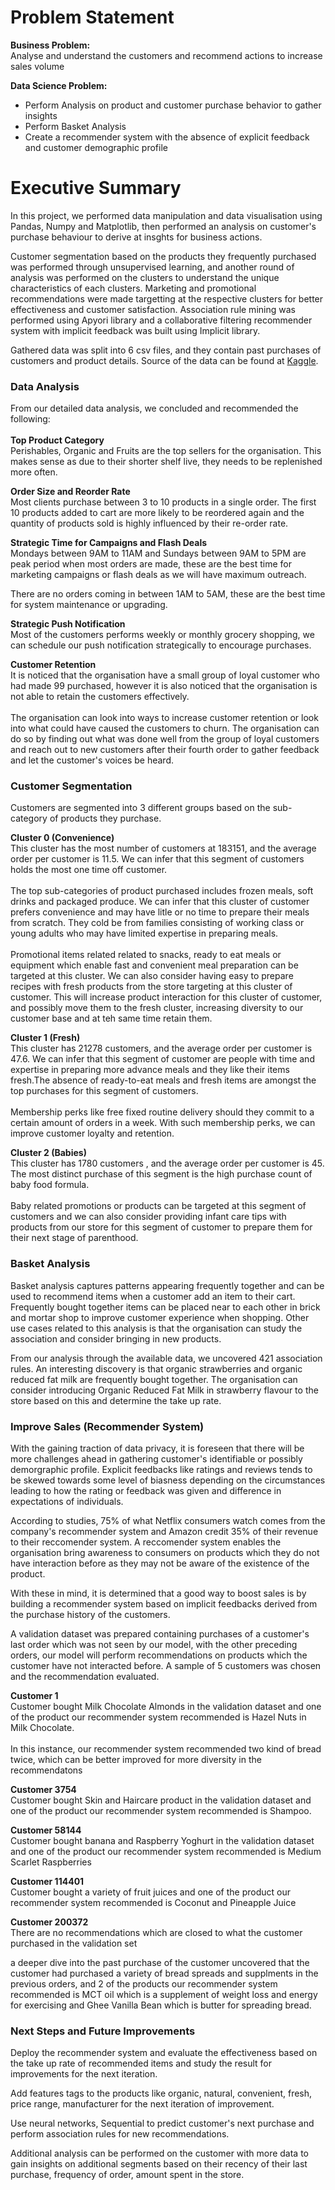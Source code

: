 # Problem Statement
**Business Problem:**<br>
Analyse and understand the customers and recommend actions to increase sales volume

**Data Science Problem:**<br>
- Perform Analysis on product and customer purchase behavior to gather insights 
- Perform Basket Analysis
- Create a recommender system with the absence of explicit feedback and customer demographic profile

# Executive Summary

In this project, we performed data manipulation and data visualisation using Pandas, Numpy and Matplotlib, then performed an analysis on customer's purchase behaviour to derive at insghts for business actions. 

Customer segmentation based on the products they frequently purchased was performed through unsupervised learning, and another round of analysis was performed on the clusters to understand the unique characteristics of each clusters. Marketing and promotional recommendations were made targetting at the respective clusters for better effectiveness and customer satisfaction. Association rule mining was performed using Apyori library and a collaborative filtering recommender system with implicit feedback was built using Implicit library.

Gathered data was split into 6 csv files, and they contain past purchases of customers and product details. Source of the data can be found at [Kaggle](https://www.kaggle.com/c/instacart-market-basket-analysis).

### Data Analysis

From our detailed data analysis, we concluded and recommended the following:<br><br>
__Top Product Category__<br>
Perishables, Organic and Fruits are the top sellers for the organisation. This makes sense as due to their shorter shelf live, they needs to be replenished more often. 

__Order Size and Reorder Rate__<br>
Most clients purchase between 3 to 10 products in a single order. The first 10 products added to cart are more likely to be reordered again and the quantity of products sold is highly influenced by their re-order rate.

__Strategic Time for Campaigns and Flash Deals__<br>
Mondays between 9AM to 11AM and Sundays between 9AM to 5PM are peak period when most orders are made, these are the best time for marketing campaigns or flash deals as we will have maximum outreach.

There are no orders coming in between 1AM to 5AM, these are the best time for system maintenance or upgrading.

__Strategic Push Notification__<br>
Most of the customers performs weekly or monthly grocery shopping, we can schedule our push notification strategically to encourage purchases. 

__Customer Retention__<br>
It is noticed that the organisation have a small group of loyal customer who had made 99 purchased, however it is also noticed that the organisation is not able to retain the customers effectively.<br><br>
The organisation can look into ways to increase customer retention or look into what could have caused the customers to churn. The organisation can do so by finding out what was done well from the group of loyal customers and reach out to new customers after their fourth order to gather feedback and let the customer's voices be heard.

### Customer Segmentation

Customers are segmented into 3 different groups based on the sub-category of products they purchase.

__Cluster 0 (Convenience)__<br>
This cluster has the most number of customers at 183151, and the average order per customer is 11.5. We can infer that this segment of customers holds the most one time off customer.<br><br>
The top sub-categories of product purchased includes frozen meals, soft drinks and packaged produce. We can infer that this cluster of customer prefers convenience and may have litle or no time to prepare their meals from scratch. They cold be from families consisting of working class or young adults who may have limited expertise in preparing meals.<br><br>
Promotional items related related to snacks, ready to eat meals or equipment which enable fast and convenient meal preparation can be targeted at this cluster. We can also consider having easy to prepare recipes with fresh products from the store targeting at this cluster of customer. This will increase product interaction for this cluster of customer, and possibly move them to the fresh cluster, increasing diversity to our customer base and at teh same time retain them.

__Cluster 1 (Fresh)__<br>
This cluster has 21278 customers, and the average order per customer is 47.6. We can infer that this segment of customer are people with time and expertise in preparing more advance meals and they like their items fresh.The absence of ready-to-eat meals and fresh items are amongst the top purchases for this segment of customers.<br><br>
Membership perks like free fixed routine delivery should they commit to a certain amount of orders in a week. With such membership perks, we can improve customer loyalty and retention.

__Cluster 2 (Babies)__<br>
This cluster has 1780 customers , and the average order per customer is 45. The most distinct purchase of this segment is the high purchase count of baby food formula.<br><br>
Baby related promotions or products can be targeted at this segment of customers and we can also consider providing infant care tips with products from our store for this segment of customer to prepare them for their next stage of parenthood.

### Basket Analysis
Basket analysis captures patterns appearing frequently together and can be used to recommend items when a customer add an item to their cart. Frequently bought together items can be placed near to each other in brick and mortar shop to improve customer experience when shopping. Other use cases related to this analysis is that the organisation can study the association and consider bringing in new products.<br>

From our analysis through the available data, we uncovered 421 association rules. An interesting discovery is that organic strawberries and organic reduced fat milk are frequently bought together. The organisation can consider introducing Organic Reduced Fat Milk in strawberry flavour to the store based on this and determine the take up rate.

### Improve Sales (Recommender System)

With the gaining traction of data privacy, it is foreseen that there will be more challenges ahead in gathering customer's identifiable or possibly demorgraphic profile. Explicit feedbacks like ratings and reviews tends to be skewed towards some level of biasness depending on the circumstances leading to how the rating or feedback was given and difference in expectations of individuals.<br>

According to studies, 75% of what Netflix consumers watch comes from the company's recommender system and Amazon credit 35% of their revenue to their reccomender system. A reccomender system enables the organisation bring awareness to consumers on products which they do not have interaction before as they may not be aware of the existence of the product.<br>

With these in mind, it is determined that a good way to boost sales is by building a recommender system based on implicit feedbacks derived from the purchase history of the customers.<br>

A validation dataset was prepared containing purchases of a customer's last order which was not seen by our model, with the other preceding orders, our model will perform recommendations on products which the customer have not interacted before. A sample of 5 customers was chosen and the recommendation evaluated.

__Customer 1__<br>
Customer bought Milk Chocolate Almonds in the validation dataset and one of the product our recommender system recommended is Hazel Nuts in Milk Chocolate.<br><br>
In this instance, our recommender system recommended two kind of bread twice, which can be better improved for more diversity in the recommendatons

__Customer 3754__<br>
Customer bought Skin and Haircare product in the validation dataset and one of the product our recommender system recommended is Shampoo.

__Customer 58144__<br>
Customer bought banana and Raspberry Yoghurt in the validation dataset and one of the product our recommender system recommended is Medium Scarlet Raspberries

__Customer 114401__<br>
Customer bought a variety of fruit juices and one of the product our recommender system recommended is Coconut and Pineapple Juice

__Customer 200372__<br>
There are no recommendations which are closed to what the customer purchased in the validation set<br>

a deeper dive into the past purchase of the customer uncovered that the customer had purchased a variety of bread spreads and supplments in the previous orders, and 2 of the products our recommender system recommended is MCT oil which is a supplement of weight loss and energy for exercising and Ghee Vanilla Bean which is butter for spreading bread.

### Next Steps and Future Improvements
Deploy the recommender system and evaluate the effectiveness based on the take up rate of recommended items and study the result for improvements for the next iteration.<br>

Add features tags to the products like organic, natural, convenient, fresh, price range, manufacturer for the next iteration of improvement.<br>

Use neural networks, Sequential to predict customer's next purchase and perform association rules for new recommendations.<br>

Additional analysis can be performed on the customer with more data to gain insights on additional segments based on their recency of their last purchase, frequency of order, amount spent in the store.<br>